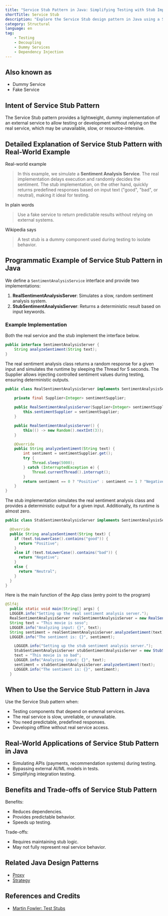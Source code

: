 ```yaml
---
title: "Service Stub Pattern in Java: Simplifying Testing with Stub Implementations"
shortTitle: Service Stub
description: "Explore the Service Stub design pattern in Java using a Sentiment Analysis example. Learn how stub implementations provide dummy services to facilitate testing and development."
category: Structural
language: en
tag:
    - Testing
    - Decoupling
    - Dummy Services
    - Dependency Injection
---
```


## Also known as

* Dummy Service
* Fake Service

## Intent of Service Stub Pattern

The Service Stub pattern provides a lightweight, dummy implementation of an external service to allow testing or development without relying on the real service, which may be unavailable, slow, or resource-intensive.

## Detailed Explanation of Service Stub Pattern with Real-World Example

Real-world example

> In this example, we simulate a **Sentiment Analysis Service**. The real implementation delays execution and randomly decides the sentiment. The stub implementation, on the other hand, quickly returns predefined responses based on input text ("good", "bad", or neutral), making it ideal for testing.

In plain words

> Use a fake service to return predictable results without relying on external systems.

Wikipedia says

> A test stub is a dummy component used during testing to isolate behavior.

## Programmatic Example of Service Stub Pattern in Java

We define a `SentimentAnalysisService` interface and provide two implementations:

1. **RealSentimentAnalysisServer**: Simulates a slow, random sentiment analysis system.
2. **StubSentimentAnalysisServer**: Returns a deterministic result based on input keywords.

### Example Implementation
Both the real service and the stub implement the interface below.
```java
public interface SentimentAnalysisServer {
    String analyzeSentiment(String text);
}
```
The real sentiment analysis class returns a random response for a given input and simulates the runtime by sleeping 
the Thread for 5 seconds. The Supplier<Integer> allows injecting controlled sentiment values during testing, ensuring
deterministic outputs.
```java
public class RealSentimentAnalysisServer implements SentimentAnalysisServer {
    
    private final Supplier<Integer> sentimentSupplier;

    public RealSentimentAnalysisServer(Supplier<Integer> sentimentSupplier) {
        this.sentimentSupplier = sentimentSupplier;
    }

    public RealSentimentAnalysisServer() {
        this(() -> new Random().nextInt(3));
    }

    @Override
    public String analyzeSentiment(String text) {
        int sentiment = sentimentSupplier.get();
        try {
            Thread.sleep(5000);
        } catch (InterruptedException e) {
            Thread.currentThread().interrupt();
        }
        return sentiment == 0 ? "Positive" : sentiment == 1 ? "Negative" : "Neutral";
    }
}
```
The stub implementation simulates the real sentiment analysis class and provides a deterministic output
for a given input. Additionally, its runtime is almost zero.
```java
public class StubSentimentAnalysisServer implements SentimentAnalysisServer {

  @Override
  public String analyzeSentiment(String text) {
    if (text.toLowerCase().contains("good")) {
      return "Positive";
    }
    else if (text.toLowerCase().contains("bad")) {
      return "Negative";
    }
    else {
      return "Neutral";
    }
  }
}

```
Here is the main function of the App class (entry point to the program)
```java
@Slf4j
  public static void main(String[] args) {
  LOGGER.info("Setting up the real sentiment analysis server.");
  RealSentimentAnalysisServer realSentimentAnalysisServer = new RealSentimentAnalysisServer();
  String text = "This movie is soso";
  LOGGER.info("Analyzing input: {}", text);
  String sentiment = realSentimentAnalysisServer.analyzeSentiment(text);
  LOGGER.info("The sentiment is: {}", sentiment);

    LOGGER.info("Setting up the stub sentiment analysis server.");
    StubSentimentAnalysisServer stubSentimentAnalysisServer = new StubSentimentAnalysisServer();
    text = "This movie is so bad";
    LOGGER.info("Analyzing input: {}", text);
    sentiment = stubSentimentAnalysisServer.analyzeSentiment(text);
    LOGGER.info("The sentiment is: {}", sentiment);
  }
```
## When to Use the Service Stub Pattern in Java

Use the Service Stub pattern when:

* Testing components that depend on external services.
* The real service is slow, unreliable, or unavailable.
* You need predictable, predefined responses.
* Developing offline without real service access.

## Real-World Applications of Service Stub Pattern in Java

* Simulating APIs (payments, recommendation systems) during testing.
* Bypassing external AI/ML models in tests.
* Simplifying integration testing.

## Benefits and Trade-offs of Service Stub Pattern

Benefits:

* Reduces dependencies.
* Provides predictable behavior.
* Speeds up testing.

Trade-offs:

* Requires maintaining stub logic.
* May not fully represent real service behavior.

## Related Java Design Patterns

* [Proxy](https://java-design-patterns.com/patterns/proxy/)
* [Strategy](https://java-design-patterns.com/patterns/strategy/)

## References and Credits

* [Martin Fowler: Test Stubs](https://martinfowler.com/articles/mocksArentStubs.html)
